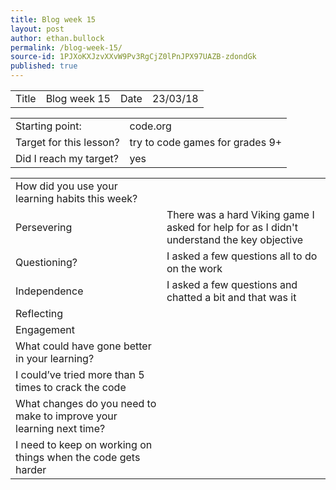 ```yaml
---
title: Blog week 15
layout: post
author: ethan.bullock
permalink: /blog-week-15/
source-id: 1PJXoKXJzvXXvW9Pv3RgCjZ0lPnJPX97UAZB-zdondGk
published: true
---
```

<table>
  <tr>
    <td>Title</td>
    <td>Blog week 15</td>
    <td>Date</td>
    <td>23/03/18</td>
  </tr>
</table>


<table>
  <tr>
    <td>Starting point:</td>
    <td>code.org</td>
  </tr>
  <tr>
    <td>Target for this lesson?</td>
    <td>try to code games for grades 9+</td>
  </tr>
  <tr>
    <td>Did I reach my target? </td>
    <td>yes</td>
  </tr>
</table>


<table>
  <tr>
    <td>How did you use your learning habits this week?</td>
    <td></td>
  </tr>
  <tr>
    <td>Persevering</td>
    <td>There was a hard Viking game I asked for help for as I didn't understand the key objective </td>
  </tr>
  <tr>
    <td>Questioning?</td>
    <td>I asked a few questions all to do on the work</td>
  </tr>
  <tr>
    <td>Independence</td>
    <td>I asked a few questions and chatted a bit and that was it </td>
  </tr>
  <tr>
    <td>Reflecting</td>
    <td></td>
  </tr>
  <tr>
    <td>Engagement</td>
    <td></td>
  </tr>
  <tr>
    <td>What could have gone better in your learning?</td>
    <td></td>
  </tr>
  <tr>
    <td>I could’ve tried more than 5 times to crack the code</td>
    <td></td>
  </tr>
  <tr>
    <td>What changes do you need to make to improve your learning next time?</td>
    <td></td>
  </tr>
  <tr>
    <td>I need to keep on working on things when the code gets harder</td>
    <td></td>
  </tr>
</table>


